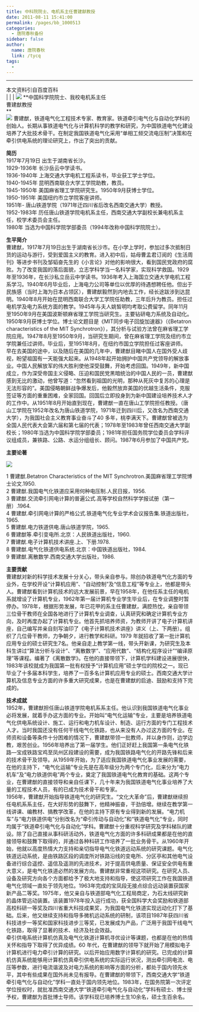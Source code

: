 ```yaml
---
title: 中科院院士、电机系主任曹建猷教授
date: 2011-08-11 15:41:00
permalink: /pages/bb_1000513
categories: 
  - 唐院春秋备份
sidebar: false
author: 
  name: 唐院春秋
  link: /tycq
tags: 
  - 
---
```


* * *

本文资料引自百度百科  
|  |  |
![](/pic/img.bimg.126.net_photo_UK2yLIkrf7m1it61oTc_nw==_1453536779734980769.jpg)
**中国科学院院士、我校电机系主任  
曹建猷教授  
**  
![](/pic/img.ph.126.net_mSiPi66EMny32N7axXNW2g==_615867249059782948.jpg)
曹建猷，铁道电气化工程技术专家、教育家。铁道牵引电气化与自动化学科的创始人。长期从事铁道电气化与计算机科学的教学和研究，为中国铁道电气化建设培养了大批技术骨干。在制定我国铁道电气化采用“单相工频交流电压制”决策和在牵引供电系统的理论研究上，作出了突出的贡献。  
  
**简历**  
1917年7月19日 出生于湖南省长沙。  
1929-1936年 长沙岳云中学读书。  
1936-1940年 上海交通大学电机工程系读书，毕业获工学士学位。  
1940-1945年 昆明西南联合大学工学院助教，教员。  
1945-1950年 美国麻省理工学院研究生。1950年9月获博士学位。  
1950-1951年 美国纽约市立学院客座讲师。  
1951年- 唐山铁道学院（1971年迁四川省后改名西南交通大学）教授。  
1952-1983年 历任唐山铁道学院电机系主任，西南交通大学副校长兼电机系主任，校学术委员会主任。  
1980年 当选为中国科学院学部委员（1994年改称中国科学院院士）。  
  
**生平简介**  
曹建猷，1917年7月19日出生于湖南省长沙市。在小学上学时，参加过多次抵制日货的运动与游行，受到爱国主义的教育。进入初中后，姑母曹孟君订阅的《生活周刊》等进步书刊及邹韬奋先生的《小言论》对他的影响很大，看到国民党政府的腐败。为了改变我国的落后面貌，立志学科学当一名科学家，实现科学救国。1929年至1936年，在长沙私立岳云中学读书。1936年考入上海国立交通大学电机工程系学习。1940年6月毕业后，上海电力公司等单位以优厚的待遇想聘任他。但出于民族感（当时上海为日本占领区），曹建猷毅然到内地去工作，经长途跋涉到达昆明。1940年8月开始在昆明西南联合大学工学院任助教，三年后升为教员。担任过电机学及电力系统方面的教学。1945年与夫人姚皙明均考取公费留学。同年11月至1950年9月在美国波斯顿麻省理工学院当研究生。主要钻研电力系统及自动化。1950年9月获博士学位。博士论文题目是《MIT同步电子回旋加速器》（《Betatron
characteristics of the MIT
Synchrotron》），其分析与试验方法曾在麻省理工学院应用。1947年8月至1950年9月，当研究生期间，曾在麻省理工学院及纽约市立学院兼任过讲师。毕业后，至1951年8月，在纽约市国立学院担任过客座讲师。  
早在去美国的途中，以及随后在美国的几年中，曹建猷目睹中国人在国外受人歧视，盼望祖国有一天能强大起来。从1948年起开始拥护中国共产党领导的解放事业。中国人民解放军的伟大胜利使他深受鼓舞，开始考虑回国。1949年，新中国成立，作为深受帝国主义侵略、压迫和国民党黑暗统治的中国人民的一员，曹建猷感到无比的激动，他曾写道：“忽然看到祖国的光明，那种从死灰中复苏的心理是无法形容的”。美国侵略朝鲜战争爆发后，他毅然放弃美国的优越生活条件，克服签证等方面的重重困难，全家回国。回国后立即投身到为新中国建设培养技术人才的工作中。从1951年8月开始直到现在，曹建猷一直在唐山工学院担任教授。（唐山工学院在1952年改名为唐山铁道学院，1971年迁到四川后，又改名为西南交通大学），为我国社会主义教育事业奋斗了40
多年，桃李满天下。曹建猷曾被选为全国人民代表大会第六届和第七届的代表；1978年至1983年曾任西南交通大学副校长；1980年当选为中国科学院学部委员；1981年担任国务院学位委员会学科评议组成员，兼铁路、公路、水运分组组长、顾问。1987年6月参加了中国共产党。  
  
**主要论著**

![](/pic/img.ph.126.net_2kjnktFRMSn2wnFJf0FHqw==_1297036692699571016.jpg)

1 曹建猷.Betatron Characteristics of the MIT Synchrotron.美国麻省理工学院博士论文.1950.  
2 曹建猷.我国电气化铁道应采用何种电压制.人民日报，1956.  
3 曹建猷.交流牵引网电计算的普遍公式.高等学校自然科学学报试册（第一册）.1964.  
4 曹建猷.牵引网电计算的严格公式.铁道电气化专业学术会议报告集.铁道出版社，1965.  
5 曹建猷.电力铁道供电.唐山铁道学院，1965.  
6 曹建猷等.牵引变电所.北京：人民铁道出版社，1960.  
7 曹建猷.电子计算机技术讲座.上、下册.1978.  
8 曹建猷.电气化铁道供电系统.北京：中国铁道出版社，1984.  
9 曹建猷.离散数学.西南交通大学出版社，1986.  
  
**主要贡献**  
曹建猷对新的科学技术发展十分关心，带头亲自参与。除创办铁道电气化方面的专业外，在学校开设“计算机应用”、“自动控制”及“信息工程”等专业上，他都是带头人。曹建猷看到计算机技术的远大发展前景，早在1958年，在他任系主任的电机系就增设了计算机专业，1962年第一届计算机专业学生毕业后，在专业调整时暂停办。1978年，根据形势发展，年已花甲的系主任曹建猷，满腔热忱，亲自带领三位骨干教师在全国各地进行了计算机专业调查，认真研究和确定计算机专业方向，及时再度办起了计算机专业。他首先抓培养师资，为教师开讲了电子计算机讲座，自己编写并亲自刻写油印了《电子计算机技术讲座》讲义（上、下两册）。组织了几位骨干教师，力争朝夕，进行教学和科研。1979
年就招收了第一批计算机应用专业的硕士研究生7名。他亲自走上教学第一线，带头开新课，为研究生及本科生讲过“算法分析与设计”、“离散数学”、“应用代数”、“结构化程序设计”“编译原理”等课程。编著了《离散数学》。在他的直接带领下，计算机学科建设进展很快，1983年该校就成为我国第一批有权授予“计算机应用”硕士学位的院校之一。现已毕业了十多届本科学生，培养了一百多名计算机应用专业的硕士。西南交通大学计算机及信息专业方面的许多重大研究成果，也是在曹建猷的启迪、鼓励和支持下完成的。  
  
**技术成就**  
1952年，曹建猷担任唐山铁道学院电机系系主任。他认识到我国铁道电气化事业必将发展，就着手办这方面的专业。开始叫“电气化运输”专业，主要是培养铁道电气化供电系统设计、施工、运行和电力机车设计、制造、运行方面的专门工程技术人才。当时我国还没有任何干线电气化铁路，也从来没有人办过这方面的专业。在师资和设备等条件十分困难的情况下，曹建猷带领一批教师，并以身作则，边学边教，艰苦创业。1956年培养出了第一届学生。他们正好赶上我国第一条电气化铁路—宝成铁路宝鸡至凤州区段建设的需要，成为我国铁路电气化的开路先锋和后来的技术骨干及领导。从1959年开始，为了适应我国铁道电气化事业发展的需要，在他的主持下，“电气化运输”专业先是在高年级分为两个专门化，后来分为“电力机车”及“电力铁道供电”两个专业，奠定了我国铁道电气化教育的基础。这两个专业，在曹建猷的直接领导和亲自任课下，几十年来为我国铁道电气化事业培养了大量的工程技术人员，有的已成为技术骨干和专家。  
1956年，曹建猷开始指导铁道电气化的研究生。“文化大革命”后，曹建猷继续担任电机系系主任，在大好形势的鼓舞下，他精神振奋，干劲倍增。继续在教学第一线讲课、编教材、搞教学改革，在他的主持下原有专业得到新的发展。“电力机车”与“电力铁道供电”分别改名为“牵引传动与自动化”和“铁道电气化”专业，同时均属于“铁道牵引电气化与自动化”学科。曹建猷十分重视科学研究及学科梯队的建设。除了自己直接从事科研活动外，铁道电气化方面的许多科研成果都是在他的直接领导和鼓舞下取得的，并通过各种科研工作培养了一批业务骨干。从1960年开始，他就以高度热情大力支持和亲切指导电气化铁道远动系统的研究课题。电气化铁道远动系统，是由铁路区段的调度所对铁路沿线的变电所、分区亭和其他电气设备进行综合遥控、遥信及遥测的先进技术，对于提高供电质量、保证安全供电有重大意义，是电气化铁道必然的发展方向。曹建猷非常重视这项研究。在研究人员、设备及研究方向各个方面都给予了极大地支持和指导，使这项研究工作在我国铁道电气化领域一直处于领先地位。1963年完成的宝凤段无接点综合远动装置获国家新产品二等奖。1975年，他又亲自与铁道部电气化工程局商定，为石太线研究新的晶体管远动装置。该装置1978年投入运行成功，获全国科学大会奖励和铁道部高校科研一等奖及四川省重大科技成果奖，为我国电气化铁道实现远动化打下了基础。后来，他又继续支持和指导多微机远动系统的研制，该项目1987年获四川省科技进步一等奖和国家科技进步三等奖，已发展成为产品，广泛用于我国干线电气化铁路，取得了显著的技术、经济及社会效益。  
牵引供电系统计算机仿真及电气化铁道计算机寻优设计等课题，也都是在他的热情关怀和指导下取得了优异成绩。60
年代，在曹建猷的领导下就开始了用模拟电子计算机进行电力牵引计算的研究。以后开始应用数字计算机的研究。已完成的计算机仿真系统能够用计算机仿真牵引供电系统的实际运行状况，测出牵引网电流、电压等参数，进行电流谐波及对电力系统的影响等方面的分析，都处于国内领先水平，其中有些成果在国外尚未见有报导。在曹建猷的带领下，西南交通大学“铁道牵引电气化与自动化”学科一直处于国内领先地位。1983年，在国务院第一次评定学位授权时，就批准西南交通大学“铁道牵引电气化与自动化”学科有硕士、博士授予权，曹建猷为首批博士导师。该学科现已培养博士生10余名，硕士生百余名。  
  
  
  
---